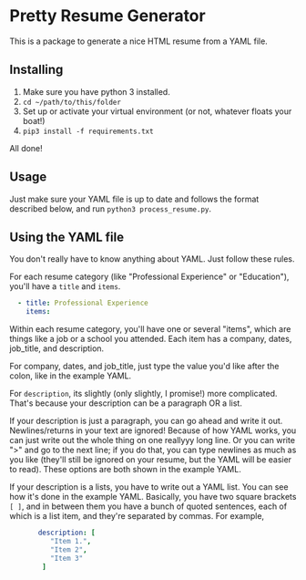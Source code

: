 # Pretty Resume Generator

This is a package to generate a nice HTML resume from a YAML file. 

## Installing

1. Make sure you have python 3 installed.
2. `cd ~/path/to/this/folder`
3. Set up or activate your virtual environment (or not, whatever floats your boat!)
4. `pip3 install -f requirements.txt`

All done!

## Usage

Just make sure your YAML file is up to date and follows the format described below, and run `python3 process_resume.py`.

## Using the YAML file

You don't really have to know anything about YAML. Just follow these rules.

For each resume category (like "Professional Experience" or "Education"), you'll have a `title` and `items`.

```yaml
  - title: Professional Experience
    items:
```

Within each resume category, you'll have one or several "items", which are things like a job or a school you attended. Each item has a company, dates, job_title, and description. 

For company, dates, and job_title, just type the value you'd like after the colon, like in the example YAML.

For `description`, its slightly (only slightly, I promise!) more complicated. That's because your description can be a paragraph OR a list.

If your description is just a paragraph, you can go ahead and write it out. Newlines/returns in your text are ignored! Because of how YAML works, you can just write out the whole thing on one reallyyy long line. Or you can write ">" and go to the next line; if you do that, you can type newlines as much as you like (they'll still be ignored on your resume, but the YAML will be easier to read). These options are both shown in the example YAML.

If your description is a lists, you have to write out a YAML list. You can see how it's done in the example YAML. Basically, you have two square brackets `[ ]`, and in between them you have a bunch of quoted sentences, each of which is a list item, and they're separated by commas. For example, 

```yaml
       description: [
          "Item 1.",
          "Item 2",
          "Item 3"
        ]

```